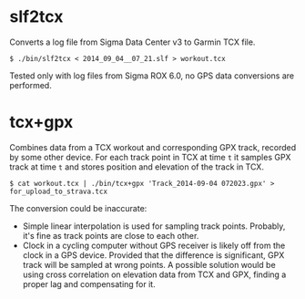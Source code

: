 slf2tcx
=======

Converts a log file from Sigma Data Center v3 to Garmin TCX file.

	$ ./bin/slf2tcx < 2014_09_04__07_21.slf > workout.tcx

Tested only with log files from Sigma ROX 6.0, no GPS data conversions
are performed.

tcx+gpx
=======

Combines data from a TCX workout and corresponding GPX track, recorded
by some other device. For each track point in TCX at time `t` it
samples GPX track at time `t` and stores position and elevation of the
track in TCX.

	$ cat workout.tcx | ./bin/tcx+gpx 'Track_2014-09-04 072023.gpx' > for_upload_to_strava.tcx

The conversion could be inaccurate:

* Simple linear interpolation is used for sampling track
  points. Probably, it's fine as track points are close to each other.
* Clock in a cycling computer without GPS receiver is likely off from
  the clock in a GPS device. Provided that the difference is
  significant, GPX track will be sampled at wrong points. A possible
  solution would be using cross correlation on elevation data from TCX
  and GPX, finding a proper lag and compensating for it.
